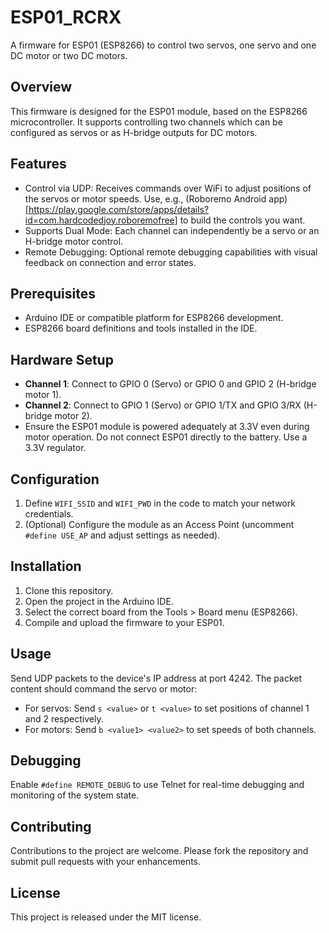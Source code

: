 # ESP01_RCRX
A firmware for ESP01 (ESP8266) to control two servos, one servo and one DC motor or two DC motors.

## Overview
This firmware is designed for the ESP01 module, based on the ESP8266 microcontroller. It supports controlling two channels which can be configured as servos or as H-bridge outputs for DC motors.

## Features
- Control via UDP: Receives commands over WiFi to adjust positions of the servos or motor speeds. Use,  e.g., (Roboremo Android app)[https://play.google.com/store/apps/details?id=com.hardcodedjoy.roboremofree] to build the controls you want.
- Supports Dual Mode: Each channel can independently be a servo or an H-bridge motor control.
- Remote Debugging: Optional remote debugging capabilities with visual feedback on connection and error states.

## Prerequisites
- Arduino IDE or compatible platform for ESP8266 development.
- ESP8266 board definitions and tools installed in the IDE.

## Hardware Setup
- **Channel 1**: Connect to GPIO 0 (Servo) or GPIO 0 and GPIO 2 (H-bridge motor 1).
- **Channel 2**: Connect to GPIO 1 (Servo) or GPIO 1/TX and GPIO 3/RX (H-bridge motor 2).
- Ensure the ESP01 module is powered adequately at 3.3V even during motor operation.
Do not connect ESP01 directly to the battery. Use a 3.3V regulator.

## Configuration
1. Define `WIFI_SSID` and `WIFI_PWD` in the code to match your network credentials.
2. (Optional) Configure the module as an Access Point (uncomment `#define USE_AP` and adjust settings as needed).

## Installation
1. Clone this repository.
2. Open the project in the Arduino IDE.
3. Select the correct board from the Tools > Board menu (ESP8266).
4. Compile and upload the firmware to your ESP01.

## Usage
Send UDP packets to the device's IP address at port 4242. The packet content should command the servo or motor:
- For servos: Send `s <value>` or `t <value>` to set positions of channel 1 and 2 respectively.
- For motors: Send `b <value1> <value2>` to set speeds of both channels.

## Debugging
Enable `#define REMOTE_DEBUG` to use Telnet for real-time debugging and monitoring of the system state.

## Contributing
Contributions to the project are welcome. Please fork the repository and submit pull requests with your enhancements.

## License
This project is released under the MIT license.
